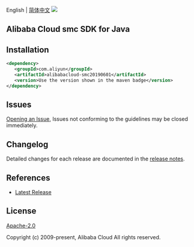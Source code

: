 English | [简体中文](README-CN.md)
![](https://aliyunsdk-pages.alicdn.com/icons/AlibabaCloud.svg)

## Alibaba Cloud smc SDK for Java

## Installation

```xml
<dependency>
   <groupId>com.aliyun</groupId>
   <artifactId>alibabacloud-smc20190601</artifactId>
   <version>Use the version shown in the maven badge</version>
</dependency>
```

## Issues
[Opening an Issue](https://github.com/aliyun/alibabacloud-java-async-sdk/issues/new), Issues not conforming to the guidelines may be closed immediately.

## Changelog
Detailed changes for each release are documented in the [release notes](./ChangeLog.txt).

## References
* [Latest Release](https://github.com/aliyun/alibabacloud-async-java-sdk/)

## License
[Apache-2.0](http://www.apache.org/licenses/LICENSE-2.0)

Copyright (c) 2009-present, Alibaba Cloud All rights reserved.